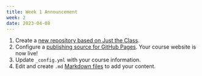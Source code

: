 ```yaml
---
title: Week 1 Announcement
week: 2
date: 2023-04-08
---
```


1. Create a [new repository based on Just the Class](https://github.com/kevinlin1/just-the-class/generate).
1. Configure a [publishing source for GitHub Pages](https://help.github.com/en/articles/configuring-a-publishing-source-for-github-pages). Your course website is now live!
1. Update `_config.yml` with your course information.
1. Edit and create `.md` [Markdown files](https://guides.github.com/features/mastering-markdown/) to add your content.
